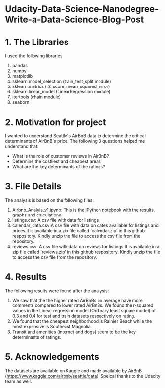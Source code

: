 # Udacity-Data-Science-Nanodegree-Write-a-Data-Science-Blog-Post

# 1. The Libraries
I used the following libraries
1. pandas
2. numpy
3. matplotlib
4. sklearn.model_selection (train_test_split module)
5. sklearn.metrics (r2_score, mean_squared_error)
6. sklearn.linear_model (LinearRegression module)
7. itertools (chain module)
8. seaborn

# 2. Motivation for project
I wanted to understand Seattle's AirBnB data to determine the critical determinants of AirBnB's price. The following 3 questions helped me understand that:

- What is the role of customer reviews in AirBnB? 
- Determine the costliest and cheapest areas
- What are the key determinants of the ratings?

# 3. File Details
The analysis is based on the following files:

1. Airbnb_Analyis_v1.ipynb: This is the iPython notebook with the results, graphs and calculations
2. listings.csv: A csv file with data for listings. 
3. calendar_data.csv:A csv file with data on dates available for listings and prices.It is available in a zip file called 'calendar.zip' in this github respository. Kindly unzip the file to access the csv file from the repository.
4. reviews.csv: A csv file with data on reviews for listings.It is available in a zip file called 'reviews.zip' in this github respository. Kindly unzip the file to access the csv file from the repository.


# 4. Results
The following results were found after the analysis:

1. We saw that the the higher rated AirBnBs on average have more comments compared to lower rated AirBnBs. We found the r-squared values in the Linear regression model (Ordinary least square model) of 0.3 and 0.4 for test and train datasets respectively on rating.
2. We found that the cheapest neighborhood is Rainier Beach while the most expensive  is Southeast Magnolia.
4. Transit and amenities (internet and dogs) seem to be the key determinants of ratings.
 
# 5. Acknowledgements
The datasets are available on Kaggle and made available by AirBnB (https://www.kaggle.com/airbnb/seattle/data). Speical thanks to the Udacity team as well.
